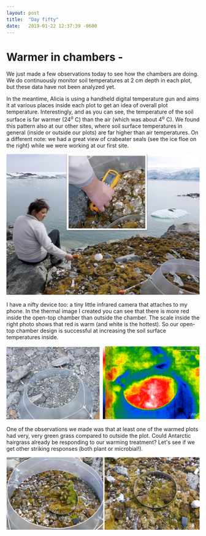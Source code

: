 ```yaml
---
layout: post
title:  "Day fifty"
date:   2019-01-22 12:37:39 -0600
---
```

# Warmer in chambers - 
We just made a few observations today to see how the chambers are doing. We do continuously monitor soil temperatures at 2 cm depth in each plot, but these data have not been analyzed yet.

In the meantime, Alicia is using a handheld digital temperature gun and aims it at various places inside each plot to get an idea of overall plot temperature. Interestingly, and as you can see, the temperature of the soil surface is far warmer (24<sup>o</sup> C) than the air (which was about 4<sup>o</sup> C). We found this pattern also at our other sites, where soil surface temperatures in general (inside or outside our plots) are far higher than air temperatures. On a different note: we had a great view of crabeater seals (see the ice floe on the right) while we were working at our first site.

![Alicia measuring temperature](/assets/blog_photos/190122/Alicia_temperature_Jan22.jpg)

I have a nifty device too: a tiny little infrared camera that attaches to my phone. In the thermal image I created you can see that there is more red inside the open-top chamber than outside the chamber. The scale inside the right photo shows that red is warm (and white is the hottest). So our open-top chamber design is successful at increasing the soil surface temperatures inside.

![Temperature inside and outside the chamber](/assets/blog_photos/190122/thermalimage2.jpg)

One of the observations we made was that at least one of the warmed plots had very, very green grass compared to outside the plot. Could Antarctic hairgrass already be responding to our warming treatment? Let's see if we get other striking responses (both plant or microbial!).

![The grass is greener inside](/assets/blog_photos/190122/grass_warmed_control.jpg)
